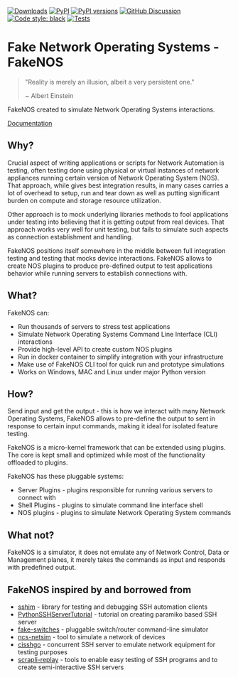 [![Downloads][pepy-downloads-badge]][pepy-downloads-link]
[![PyPI][pypi-latest-release-badge]][pypi-latest-release-link]
[![PyPI versions][pypi-pyversion-badge]][pypi-pyversion-link]
[![GitHub Discussion][github-discussions-badge]][github-discussions-link]
[![Code style: black][black-badge]][black-link]
[![Tests][github-tests-badge]][github-tests-link]

# Fake Network Operating Systems - FakeNOS

> "Reality is merely an illusion, albeit a very persistent one."
>
> ~ Albert Einstein

FakeNOS created to simulate Network Operating Systems interactions.

[Documentation](https://dmulyalin.github.io/fakenos/)

## Why?

Crucial aspect of writing applications or scripts for Network Automation is 
testing, often testing done using physical or virtual instances of network
appliances running certain version of Network Operating System (NOS). That
approach, while gives best integration results, in many cases carries a lot
of overhead to setup, run and tear down as well as putting significant burden
on compute and storage resource utilization.

Other approach is to mock underlying libraries methods to fool applications
under testing into believing that it is getting output from real devices. That
approach works very well for unit testing, but fails to simulate such aspects
as connection establishment and handling.

FakeNOS positions itself somewhere in the middle between full integration testing
and testing that mocks device interactions. FakeNOS allows to create NOS plugins
to produce pre-defined output to test applications behavior while running servers 
to establish connections with.

## What?

FakeNOS can:

- Run thousands of servers to stress test applications
- Simulate Network Operating Systems Command Line Interface (CLI) interactions
- Provide high-level API to create custom NOS plugins
- Run in docker container to simplify integration with your infrastructure
- Make use of FakeNOS CLI tool for quick run and prototype simulations
- Works on Windows, MAC and Linux under major Python version

## How?

Send input and get the output - this is how we interact with many 
Network Operating Systems, FakeNOS allows to pre-define the output 
to sent in response to certain input commands, making it ideal for
isolated feature testing.

FakeNOS is a micro-kernel framework that can be extended using plugins. 
The core is kept small and optimized while most of the functionality 
offloaded to plugins.

FakeNOS has these pluggable systems:

- Server Plugins - plugins responsible for running various servers to connect with
- Shell Plugins - plugins to simulate command line interface shell
- NOS plugins - plugins to simulate Network Operating System commands

## What not?

FakeNOS is a simulator, it does not emulate any of Network Control, Data 
or Management planes, it merely takes the commands as input and responds
with predefined output.

## FakeNOS inspired by and borrowed from

- [sshim](https://pythonhosted.org/sshim/) - library for testing and debugging SSH automation clients
- [PythonSSHServerTutorial](https://github.com/ramonmeza/PythonSSHServerTutorial) - tutorial on creating paramiko based SSH server
- [fake-switches](https://github.com/internap/fake-switches) - pluggable switch/router command-line simulator
- [ncs-netsim](https://developer.cisco.com/docs/nso/guides/#!the-network-simulator) - tool to simulate a network of devices
- [cisshgo](https://github.com/tbotnz/cisshgo) - concurrent SSH server to emulate network equipment for testing purposes
- [scrapli-replay](https://pypi.org/project/scrapli-replay/) - tools to enable easy testing of SSH programs and to create semi-interactive SSH servers


[github-discussions-link]:     https://github.com/fakenos/fakenos/discussions
[github-discussions-badge]:    https://img.shields.io/static/v1?label=Discussions&message=Ask&color=blue&logo=github
[black-badge]:                 https://img.shields.io/badge/code%20style-black-000000.svg
[black-link]:                  https://github.com/psf/black
[pypi-pyversion-link]:         https://pypi.python.org/pypi/fakenos/
[pypi-pyversion-badge]:        https://img.shields.io/pypi/pyversions/fakenos.svg
[pepy-downloads-link]:         https://pepy.tech/project/fakenos
[pepy-downloads-badge]:        https://pepy.tech/badge/fakenos
[github-tests-badge]:          https://github.com/fakenos/fakenos/actions/workflows/main.yml/badge.svg
[github-tests-link]:           https://github.com/fakenos/fakenos/actions
[pypi-latest-release-badge]:   https://img.shields.io/pypi/v/fakenos.svg
[pypi-latest-release-link]:    https://pypi.python.org/pypi/fakenos
